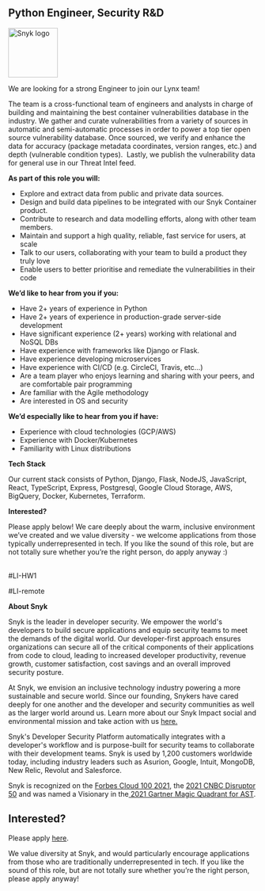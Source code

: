 Python Engineer, Security R&D
---

<img src="https://res.cloudinary.com/snyk/image/upload/v1537345894/press-kit/brand/logo-black.png" width="100" alt="Snyk logo" />

<p><span style="font-weight: 400;">We are looking for a strong Engineer to join our Lynx team!</span></p>
<p><span style="font-weight: 400;">The team is a cross-functional team of engineers and analysts in charge of building and maintaining the best container vulnerabilities database in the industry. </span><span style="font-weight: 400;">We gather and curate vulnerabilities from a variety of sources in automatic and semi-automatic processes in order to power a top tier open source vulnerability database. Once sourced, we verify and enhance the data for accuracy (package metadata coordinates, version ranges, etc.) and depth (vulnerable condition types).&nbsp; Lastly, we publish the vulnerability data for general use in our Threat Intel feed.</span></p>
<p><strong>As part of this role you will:</strong></p>
<ul>
<li style="font-weight: 400;"><span style="font-weight: 400;">Explore and extract data from public and private data sources.</span></li>
<li style="font-weight: 400;"><span style="font-weight: 400;">Design and build data pipelines to be integrated with our Snyk Container product.</span></li>
<li style="font-weight: 400;"><span style="font-weight: 400;">Contribute to research and data modelling efforts, along with other team members.</span></li>
<li style="font-weight: 400;"><span style="font-weight: 400;">Maintain and support a high quality, reliable, fast service for users, at scale</span></li>
<li style="font-weight: 400;"><span style="font-weight: 400;">Talk to our users, collaborating with your team to build a product they truly love&nbsp;</span></li>
<li style="font-weight: 400;"><span style="font-weight: 400;">Enable users to better prioritise and remediate the vulnerabilities in their code</span></li>
</ul>
<p><strong>We’d like to hear from you if you:</strong></p>
<ul>
<li style="font-weight: 400;"><span style="font-weight: 400;">Have 2+ years of experience in Python</span></li>
<li style="font-weight: 400;"><span style="font-weight: 400;">Have 2+ years of experience in production-grade server-side development</span></li>
<li style="font-weight: 400;"><span style="font-weight: 400;">Have significant experience (2+ years) working with relational and NoSQL DBs</span></li>
<li style="font-weight: 400;"><span style="font-weight: 400;">Have experience with frameworks like Django or Flask.</span></li>
<li style="font-weight: 400;"><span style="font-weight: 400;">Have experience developing microservices</span></li>
<li style="font-weight: 400;"><span style="font-weight: 400;">Have experience with CI/CD (e.g. CircleCI, Travis, etc…)</span></li>
<li style="font-weight: 400;"><span style="font-weight: 400;">Are a team player who </span><span style="font-weight: 400;">enjoys learning and sharing with your peers, and are comfortable pair programming</span></li>
<li style="font-weight: 400;"><span style="font-weight: 400;">Are familiar with the Agile methodology</span></li>
<li style="font-weight: 400;"><span style="font-weight: 400;">Are interested in OS and security</span></li>
</ul>
<p><strong>We’d especially like to hear from you if have:</strong></p>
<ul>
<li style="font-weight: 400;"><span style="font-weight: 400;">Experience with cloud technologies (GCP/AWS)</span></li>
<li style="font-weight: 400;"><span style="font-weight: 400;">Experience with Docker/Kubernetes</span></li>
<li style="font-weight: 400;"><span style="font-weight: 400;">Familiarity with Linux distributions</span></li>
</ul>
<p><strong>Tech Stack</strong></p>
<p><span style="font-weight: 400;">Our current stack consists of Python, Django, Flask, NodeJS, JavaScript, React, TypeScript, Express, Postgresql, Google Cloud Storage, AWS, BigQuery, Docker, Kubernetes, Terraform.</span><span style="font-weight: 400;"><br></span></p>
<p><strong>Interested?</strong></p>
<p><span style="font-weight: 400;">Please apply below! We care deeply about the warm, inclusive environment we’ve created and we value diversity - we welcome applications from those typically underrepresented in tech. If you like the sound of this role, but are not totally sure whether you’re the right person, do apply anyway :)</span><span style="font-weight: 400;"><br><br></span></p>
<p><span style="font-weight: 400;">#LI-HW1</span></p>
<p><span style="font-weight: 400;">#LI-remote</span></p><div class="content-conclusion"><p><strong>About Snyk</strong></p>
<p><span style="font-weight: 400;">Snyk is the leader in developer security. We empower the world's developers to build secure applications and equip security teams to meet the demands of the digital world. Our developer-first approach ensures organizations can secure all of the critical components of their applications from code to cloud, leading to increased developer productivity, revenue growth, customer satisfaction, cost savings and an overall improved security posture.&nbsp;</span></p>
<p><span style="font-weight: 400;">At Snyk, we envision an inclusive technology industry powering a more sustainable and secure world.</span> <span style="font-weight: 400;">Since our founding, Snykers have cared deeply for one another and the developer and security communities as well as the larger world around us. Learn more about our Snyk Impact social and environmental mission and take action with us </span><a href="https://snyk.io/about/snyk-impact/"><span style="font-weight: 400;">here.</span></a></p>
<p><span style="font-weight: 400;">Snyk's Developer Security Platform automatically integrates with a developer's workflow and is purpose-built for security teams to collaborate with their development teams. Snyk is used by 1,200 customers worldwide today, including industry leaders such as Asurion, Google, Intuit, MongoDB, New Relic, Revolut and Salesforce.</span></p>
<p><span style="font-weight: 400;">Snyk is recognized on the </span><a href="https://www.forbes.com/cloud100/#6f24b5ba5f94"><span style="font-weight: 400;">Forbes Cloud 100 2021</span></a><span style="font-weight: 400;">, the </span><a href="https://www.cnbc.com/2021/05/25/these-are-the-2021-cnbc-disruptor-50-companies.html"><span style="font-weight: 400;">2021 CNBC Disruptor 50</span></a><span style="font-weight: 400;"> and was named a Visionary in the</span><a href="https://snyk.io/blog/snyk-visionary-2021-gartner-magic-quadrant-for-ast/"><span style="font-weight: 400;"> 2021 Gartner Magic Quadrant for AST</span></a><span style="font-weight: 400;">.</span></p></div>

Interested?
---

Please apply [here](https://boards.greenhouse.io/snyk/jobs/5541641002#app).

We value diversity at Snyk, and would particularly encourage applications from those who are traditionally underrepresented in tech.
If you like the sound of this role, but are not totally sure whether you’re the right person, please apply anyway!
